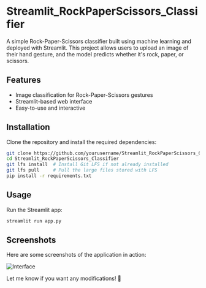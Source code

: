 # Streamlit_RockPaperScissors_Classifier  

A simple Rock-Paper-Scissors classifier built using machine learning and deployed with Streamlit. This project allows users to upload an image of their hand gesture, and the model predicts whether it's rock, paper, or scissors.  

## Features  
- Image classification for Rock-Paper-Scissors gestures  
- Streamlit-based web interface  
- Easy-to-use and interactive  

## Installation  
Clone the repository and install the required dependencies:  
```bash
git clone https://github.com/yourusername/Streamlit_RockPaperScissors_Classifier.git
cd Streamlit_RockPaperScissors_Classifier
git lfs install  # Install Git LFS if not already installed
git lfs pull     # Pull the large files stored with LFS
pip install -r requirements.txt
```

## Usage  
Run the Streamlit app:  
```bash
streamlit run app.py
```

## Screenshots  
Here are some screenshots of the application in action:  

![Interface](assets/screenshots/RPS.jpg)  

Let me know if you want any modifications! 🚀